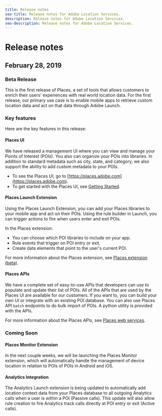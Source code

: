 ```yaml
---
title: Release notes
seo-title: Release notes for Adobe Location Services.
description: Release notes for Adobe Location Services.
seo-description: Release notes for Adobe Location Services.
---
```


# Release notes

## February 28, 2019

### Beta Release

This is the first release of Places, a set of tools that allows customers to enrich their users' experiences with real world location data. For the first release, our primary use case is to enable mobile apps to retrieve custom location data and act on that data through Adobe Launch.

### Key features

Here are the key features in this release:

#### Places UI 

We have released a management UI where you can view and manage your Points of Interest \(POIs\). You also can organize your POIs into libraries. In addition to standard metadata such as city, state, and category, we also support the ability to add custom metadata to your POIs.

* To see the Places UI, go to [https://places.adobe.com](https://places.adobe.com). 
* To get started with the Places UI, see [Getting Started](/help/getting-started.md).

#### Places Launch Extension 

Using the Places Launch Extension, you can add your Places libraries to your mobile app and act on their POIs. Using the rule builder in Launch, you can trigger actions to fire when users enter and exit POIs.

In the Places extension: 

* You can choose which POI libraries to include on your app.
* Rule events that trigger on POI entry or exit.
* Create data elements that point to the user's current POI.

For more information about the Places extension, see [Places extension (beta)](https://aep-sdks.gitbook.io/docs/using-mobile-extensions/places-extension-1).

#### Places APIs 

We have a complete set of easy-to-use APIs that developers can use to populate and update their list of POIs. All of the APIs that are used by the Places UI are available for our customers. If you want to, you can  build your own UI or integrate with an existing POI database. You can also use Places API `batch` endpoints to do bulk import of POIs. A python utility is provided with the APIs.

For more information about the Places APIs, see [Places web services](/help/places-rest-apis/places-rest-apis.md).

### Coming Soon

#### Places Monitor Extension 

In the next couple weeks, we will be launching the Places Monitor extension, which will automatically handle the management of device location in relation to POIs of POIs in Android and iOS.

#### Analytics Integration

The Analytics Launch extension is being updated to automatically add location context data from your Places database to all outgoing Analytics calls when a user is within a POI \(Passive calls\). This update will also allow rule creation to fire Analytics track calls directly at POI entry or exit \(Active calls\).

